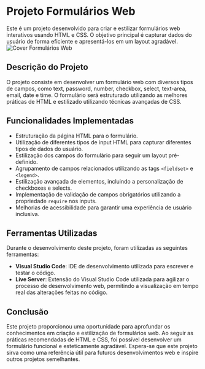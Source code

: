 # Projeto Formulários Web

Este é um projeto desenvolvido para criar e estilizar formulários web interativos usando HTML e CSS. O objetivo principal é capturar dados do usuário de forma eficiente e apresentá-los em um layout agradável.
![Cover Formulários Web](https://github.com/CompanybLelis/Stage3-1Projeto/assets/69200014/a5fb9454-a3c7-47af-add2-6d1ec3121a1d)

## Descrição do Projeto

O projeto consiste em desenvolver um formulário web com diversos tipos de campos, como text, password, number, checkbox, select, text-area, email, date e time. O formulário será estruturado utilizando as melhores práticas de HTML e estilizado utilizando técnicas avançadas de CSS.

## Funcionalidades Implementadas

- Estruturação da página HTML para o formulário.
- Utilização de diferentes tipos de input HTML para capturar diferentes tipos de dados do usuário.
- Estilização dos campos do formulário para seguir um layout pré-definido.
- Agrupamento de campos relacionados utilizando as tags `<fieldset>` e `<legend>`.
- Estilização avançada de elementos, incluindo a personalização de checkboxes e selects.
- Implementação de validação de campos obrigatórios utilizando a propriedade `require` nos inputs.
- Melhorias de acessibilidade para garantir uma experiência de usuário inclusiva.

## Ferramentas Utilizadas

Durante o desenvolvimento deste projeto, foram utilizadas as seguintes ferramentas:

- **Visual Studio Code**: IDE de desenvolvimento utilizada para escrever e testar o código.
- **Live Server**: Extensão do Visual Studio Code utilizada para agilizar o processo de desenvolvimento web, permitindo a visualização em tempo real das alterações feitas no código.

## Conclusão

Este projeto proporcionou uma oportunidade para aprofundar os conhecimentos em criação e estilização de formulários web. Ao seguir as práticas recomendadas de HTML e CSS, foi possível desenvolver um formulário funcional e esteticamente agradável. Espera-se que este projeto sirva como uma referência útil para futuros desenvolvimentos web e inspire outros projetos semelhantes.
